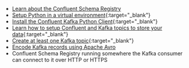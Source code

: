 * [Learn about the Confluent Schema Registry](https://docs.confluent.io/platform/current/schema-registry/index.html)
* [Setup Python in a virtual environment](https://docs.python.org/3/library/venv.html){:target="_blank"}
* [Install the Confluent Kafka Python Client](https://docs.confluent.io/kafka-clients/python/current/overview.html#ak-python){:target="_blank"}
* [Learn how to setup Confluent and Kafka topics to store your data](https://docs.confluent.io/platform/current/platform-quickstart.html#step-2-create-ak-topics-for-storing-your-data){:target="_blank"}
* [Create at least one Kafka topic](https://kafka.apache.org/documentation/#basic_ops_add_topic){:target="_blank"}
* [Encode Kafka records using Apache Avro](https://www.confluent.io/blog/avro-kafka-data/)
* Confluent Schema Registry running somewhere the Kafka consumer can connect to it over HTTP or HTTPS

